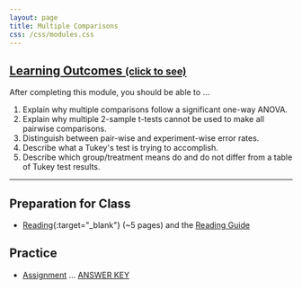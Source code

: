```yaml
---
layout: page
title: Multiple Comparisons
css: /css/modules.css
---
```


<div class="panel-group-ILOs">
  <div class="panel panel-default">
    <div class="panel-heading">
      <h2 class="panel-title">
        <a data-toggle="collapse" href="#ILOs">Learning Outcomes <small>(click to see)</small></a>
      </h2>
    </div>
    <div id="ILOs" class="panel-collapse collapse">
      <div class="panel-body">
<p>After completing this module, you should be able to ...</p>

<ol>
  <li>Explain why multiple comparisons follow a significant one-way ANOVA.</li>
  <li>Explain why multiple 2-sample t-tests cannot be used to make all pairwise comparisons.</li>
  <li>Distinguish between pair-wise and experiment-wise error rates.</li>
  <li>Describe what a Tukey's test is trying to accomplish.</li>
  <li>Describe which group/treatment means do and do not differ from a table of Tukey test results.</li>
</ol>
      </div>
    </div>
  </div>
</div>

----

## Preparation for Class

* [Reading](http://derekogle.com/Book207/ANOVA1MultipleComparisons.html){:target="_blank"} (~5 pages) and the [Reading Guide](prep/ANOVA1MultipleComparisons)

## Practice

* [Assignment](ce/ANOVA1MultipleComparisons_CE1) ... [ANSWER KEY](cex/KEY_ANOVA1MultipleComparisons_CE)
